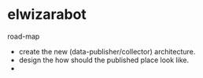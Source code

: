 # elwizarabot

road-map
- create the new (data-publisher/collector) architecture.
- design the how should the published place look like.
- 